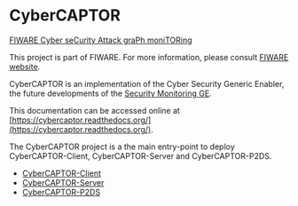 CyberCAPTOR
==============

[FIWARE Cyber seCurity Attack graPh moniTORing](https://cybercaptor.readthedocs.org/)

This project is part of FIWARE. For more information, please consult [FIWARE website](http://www.fiware.org/).

CyberCAPTOR is an implementation of the Cyber Security Generic Enabler, the future developments of the [Security Monitoring GE](http://catalogue.fiware.org/enablers/security-monitoring).

This documentation can be accessed online at [https://cybercaptor.readthedocs.org/](https://cybercaptor.readthedocs.org/).

The CyberCAPTOR project is a the main entry-point to deploy CyberCAPTOR-Client, CyberCAPTOR-Server and CyberCAPTOR-P2DS.

- [CyberCAPTOR-Client](https://cybercaptor.readthedocs.org/projects/cybercaptor-client/en/latest/)
- [CyberCAPTOR-Server](https://cybercaptor.readthedocs.org/projects/cybercaptor-server/en/latest/)
- [CyberCAPTOR-P2DS](https://cybercaptor.readthedocs.org/projects/cybercaptor-p2ds/en/latest/)
